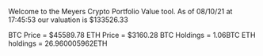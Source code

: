 Welcome to the Meyers Crypto Portfolio Value tool. 
As of 08/10/21 at 17:45:53 our valuation is $133526.33 

BTC Price = $45589.78
 ETH Price = $3160.28
BTC Holdings = 1.06BTC
 ETH holdings = 26.960005962ETH 
